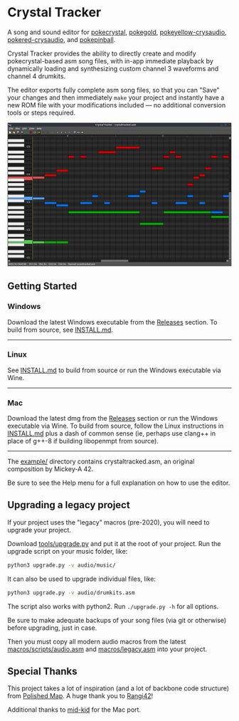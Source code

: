 # Crystal Tracker

A song and sound editor for [pokecrystal](https://github.com/pret/pokecrystal), [pokegold](https://github.com/pret/pokegold), [pokeyellow-crysaudio](https://github.com/dannye/pokeyellow-crysaudio), [pokered-crysaudio](https://github.com/dannye/pokered-crysaudio), and [pokepinball](https://github.com/pret/pokepinball).

Crystal Tracker provides the ability to directly create and modify pokecrystal-based asm song files, with in-app immediate playback by dynamically loading and synthesizing custom channel 3 waveforms and channel 4 drumkits.

The editor exports fully complete asm song files, so that you can "Save" your changes and then immediately `make` your project and instantly have a new ROM file with your modifications included — no additional conversion tools or steps required.

![Screenshot](screenshot.png)

## Getting Started

### Windows

Download the latest Windows executable from the [Releases](https://github.com/dannye/crystal-tracker/releases) section.
To build from source, see [INSTALL.md](INSTALL.md).

---

### Linux

See [INSTALL.md](INSTALL.md) to build from source or run the Windows executable via Wine.

---

### Mac

Download the latest dmg from the [Releases](https://github.com/dannye/crystal-tracker/releases) section or run the Windows executable via Wine.
To build from source, follow the Linux instructions in [INSTALL.md](INSTALL.md) plus a dash of common sense (ie, perhaps use clang++ in place of g++-8 if building libopenmpt from source).

---

The [example/](example/) directory contains crystaltracked.asm, an original composition by Mickey-A 42.

Be sure to see the Help menu for a full explanation on how to use the editor.

## Upgrading a legacy project

If your project uses the "legacy" macros (pre-2020), you will need to upgrade your project.

Download [tools/upgrade.py](tools/upgrade.py) and put it at the root of your project.
Run the upgrade script on your music folder, like:
```sh
python3 upgrade.py -v audio/music/
```
It can also be used to upgrade individual files, like:
```sh
python3 upgrade.py -v audio/drumkits.asm
```
The script also works with python2. Run `./upgrade.py -h` for all options.

Be sure to make adequate backups of your song files (via git or otherwise) before upgrading, just in case.

Then you must copy all modern audio macros from the latest [macros/scripts/audio.asm](https://github.com/pret/pokecrystal/blob/master/macros/scripts/audio.asm) and [macros/legacy.asm](https://github.com/pret/pokecrystal/blob/master/macros/legacy.asm) into your project.

## Special Thanks

This project takes a lot of inspiration (and a lot of backbone code structure) from [Polished Map](https://github.com/Rangi42/polished-map). A huge thank you to [Rangi42](https://github.com/Rangi42)!

Additional thanks to [mid-kid](https://github.com/mid-kid) for the Mac port.
